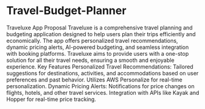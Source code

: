 # Travel-Budget-Planner

Traveluxe App Proposal
Traveluxe is a comprehensive travel planning and budgeting application designed to help users plan their trips efficiently and economically. The app offers personalized travel recommendations, dynamic pricing alerts, AI-powered budgeting, and seamless integration with booking platforms. Traveluxe aims to provide users with a one-stop solution for all their travel needs, ensuring a smooth and enjoyable experience.
Key Features
Personalized Travel Recommendations:
Tailored suggestions for destinations, activities, and accommodations based on user preferences and past behavior.
Utilizes AWS Personalize for real-time personalization.
Dynamic Pricing Alerts:
Notifications for price changes on flights, hotels, and other travel services.
Integration with APIs like Kayak and Hopper for real-time price tracking.
